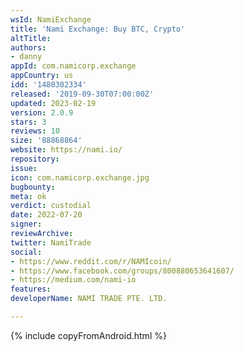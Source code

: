 ```yaml
---
wsId: NamiExchange
title: 'Nami Exchange: Buy BTC, Crypto'
altTitle: 
authors:
- danny
appId: com.namicorp.exchange
appCountry: us
idd: '1480302334'
released: '2019-09-30T07:00:00Z'
updated: 2023-02-19
version: 2.0.9
stars: 3
reviews: 10
size: '88868864'
website: https://nami.io/
repository: 
issue: 
icon: com.namicorp.exchange.jpg
bugbounty: 
meta: ok
verdict: custodial
date: 2022-07-20
signer: 
reviewArchive: 
twitter: NamiTrade
social:
- https://www.reddit.com/r/NAMIcoin/
- https://www.facebook.com/groups/800880653641607/
- https://medium.com/nami-io
features: 
developerName: NAMI TRADE PTE. LTD.

---
```


{% include copyFromAndroid.html %}